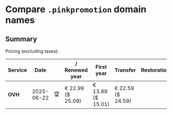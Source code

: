 # Compare `.pinkpromotion` domain names

## Summary

Pricing (excluding taxes):

| Service | Date |  | / Renewed year | First year | Transfer | Restoration |
|--|--|--|--|--|--|--|
| **OVH** | 2025-06-22 | 🏆 | € 22.99<br>($ 25.09) | € 13.89<br>($ 15.01) | € 22.59<br>($ 24.59) |  |
